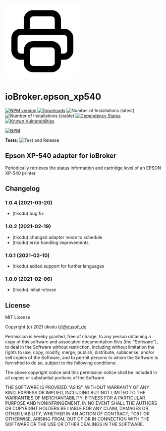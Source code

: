 ![Logo](admin/epson_xp540.png)

# ioBroker.epson_xp540

[![NPM version](http://img.shields.io/npm/v/iobroker.epson_xp540.svg)](https://www.npmjs.com/package/iobroker.epson_xp540)
[![Downloads](https://img.shields.io/npm/dm/iobroker.epson_xp540.svg)](https://www.npmjs.com/package/iobroker.epson_xp540)
![Number of Installations (latest)](http://iobroker.live/badges/epson_xp540-installed.svg)
![Number of Installations (stable)](http://iobroker.live/badges/epson_xp540-stable.svg)
[![Dependency Status](https://img.shields.io/david/tikodu/iobroker.epson_xp540.svg)](https://david-dm.org/tikodu/iobroker.epson_xp540)
[![Known Vulnerabilities](https://snyk.io/test/github/tikodu/ioBroker.epson_xp540/badge.svg)](https://snyk.io/test/github/tikodu/ioBroker.epson_xp540)

[![NPM](https://nodei.co/npm/iobroker.epson_xp540.png?downloads=true)](https://nodei.co/npm/iobroker.epson_xp540/)

**Tests:** ![Test and Release](https://github.com/tikodu/ioBroker.epson_xp540/workflows/Test%20and%20Release/badge.svg)

## Epson XP-540 adapter for ioBroker

Periodically retrieves the status information and cartridge level of an EPSON XP-540 printer

## Changelog

### 1.0.4 (2021-03-20)

-   (tikodu) bug fix

### 1.0.2 (2021-02-19)

-   (tikodu) changed adapter mode to schedule
-   (tikodu) error handling improvements

### 1.0.1 (2021-02-10)

-   (tikodu) added support for further languages

### 1.0.0 (2021-02-06)

-   (tikodu) initial release

## License

MIT License

Copyright (c) 2021 tikodu <till@dusoft.de>

Permission is hereby granted, free of charge, to any person obtaining a copy
of this software and associated documentation files (the "Software"), to deal
in the Software without restriction, including without limitation the rights
to use, copy, modify, merge, publish, distribute, sublicense, and/or sell
copies of the Software, and to permit persons to whom the Software is
furnished to do so, subject to the following conditions:

The above copyright notice and this permission notice shall be included in all
copies or substantial portions of the Software.

THE SOFTWARE IS PROVIDED "AS IS", WITHOUT WARRANTY OF ANY KIND, EXPRESS OR
IMPLIED, INCLUDING BUT NOT LIMITED TO THE WARRANTIES OF MERCHANTABILITY,
FITNESS FOR A PARTICULAR PURPOSE AND NONINFRINGEMENT. IN NO EVENT SHALL THE
AUTHORS OR COPYRIGHT HOLDERS BE LIABLE FOR ANY CLAIM, DAMAGES OR OTHER
LIABILITY, WHETHER IN AN ACTION OF CONTRACT, TORT OR OTHERWISE, ARISING FROM,
OUT OF OR IN CONNECTION WITH THE SOFTWARE OR THE USE OR OTHER DEALINGS IN THE
SOFTWARE.
